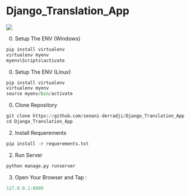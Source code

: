 # Django_Translation_App

![](https://t3.ftcdn.net/jpg/04/29/99/92/360_F_429999205_NEjBoz4BJLj13tczFBRqxhOoLcbCqNR3.jpg)

0. Setup The ENV (Windows)
```python
pip install virtualenv
virtualenv myenv
myenv\Scripts\activate
``` 
0. Setup The ENV (Linux)
```python
pip install virtualenv
virtualenv myenv
source myenv/bin/activate
```
0. Clone Repository
```python
git clone https://github.com/senani-derradji/Django_Translation_App
cd Django_Translation_App
```
2. Install Requerements
```python
pip install -r requerements.txt
```

2. Run Server
```python
python manage.py runserver
```

3. Open Your Browser and Tap :
```js
127.0.0.1:8000
```
